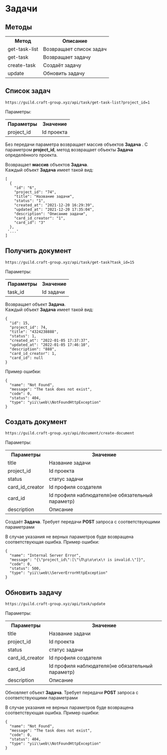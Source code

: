 # Задачи

## Методы
<table>
    <tr>
        <th>
            Метод
        </th>
        <th>
            Описание
        </th>
    </tr>
    <tr>
        <td>
            get-task-list
        </td>
        <td>
            Возвращает список задач 
        </td>
    </tr>
    <tr>
        <td>
            get-task
        </td>
        <td>
            Возвращает задачу
        </td>
    </tr>
    <tr>
        <td>
            create-task
        </td>
        <td>
            Создаёт задачу 
        </td>
    </tr>
    <tr>
        <td>
            update
        </td>
        <td>
            Обновить задачу 
        </td>
    </tr>
</table>

## Список задач

`https://guild.craft-group.xyz/api/task/get-task-list?project_id=1`
<p>
    Параметры:
</p>
<table>
    <tr>
        <th>
            Параметры
        </th>
        <th>
            Значение
        </th>
    </tr>
    <tr>
        <td>
            project_id
        </td>
        <td>
            Id проекта
        </td>
    </tr>
</table>
<p>
    Без передачи параметра возвращает массив объектов <b>Задача</b> . С параметром <b>project_id</b>, 
метод возвращает объекты <b>Задача</b> определённого проекта.
</p>

<p>
    Возвращает <b>массив</b> объектов <b>Задача</b>. <br>
    Каждый объект <b>Задача</b> имеет такой вид:
</p>

```json5
[
  {
    "id": "6",
    "project_id": "74",
    "title": "Название задачи",
    "status": "1",
    "created_at": "2021-12-20 16:29:39",
    "updated_at": "2021-12-20 17:35:04",
    "description": "Описание задачи",
    "card_id_creator": "1",
    "card_id": "3"
  },
 '...'
]
```

## Получить документ

`https://guild.craft-group.xyz/api/task/get-task?task_id=15`
<p>
    Параметры:
</p>
<table>
    <tr>
        <th>
            Параметры
        </th>
        <th>
            Значение
        </th>
    </tr>
    <tr>
        <td>
            task_id
        </td>
        <td>
            Id задачи
        </td>
    </tr>
</table>

<p>
    Возвращает объект <b>Задача</b>. <br>
    Каждый объект <b>Задача</b> имеет такой вид:
</p>

```json5
{
  "id": 15,
  "project_id": 74,
  "title": "4324238888",
  "status": 1,
  "created_at": "2022-01-05 17:37:37",
  "updated_at": "2022-01-05 17:46:10",
  "description": "888",
  "card_id_creator": 1,
  "card_id": null
}
```
<p>
    Пример ошибки:
</p>

```json5
{
  "name": "Not Found",
  "message": "The task does not exist",
  "code": 0,
  "status": 404,
  "type": "yii\\web\\NotFoundHttpException"
}
```

## Создать документ

`https://guild.craft-group.xyz/api/document/create-document`
<p>
    Параметры:
</p>
<table>
    <tr>
        <th>
            Параметры
        </th>
        <th>
            Значение
        </th>
    </tr>
    <tr>
        <td>
            title
        </td>
        <td>
            Название задачи
        </td>
    </tr>
    <tr>
        <td>
            project_id
        </td>
        <td>
            Id проекта
        </td>
    </tr>
    <tr>
        <td>
            status
        </td>
        <td>
            статус задачи
        </td>
    </tr>
    <tr>
        <td>
            card_id_creator
        </td>
        <td>
            Id профиля создателя
        </td>
    </tr>
    <tr>
        <td>
            card_id
        </td>
        <td>
            Id профиля наблюдателя(не обязательный параметр)
        </td>
    </tr>
    <tr>
        <td>
            description
        </td>
        <td>
            Описание
        </td>
    </tr>
</table>

<p>
    Создаёт <b>Задача</b>. Требует передачи <b>POST</b> запроса с соответствующими
параметрами
</p>

<p>
    В случае указания не верных параметров буде возвращена соответствующая ошибка. Пример ошибки:
</p>

```json5
{
  "name": "Internal Server Error",
  "message": "{\"project_id\":[\"\П\р\о\е\к\т is invalid.\"]}",
  "code": 0,
  "status": 500,
  "type": "yii\\web\\ServerErrorHttpException"
}
```

## Обновить задачу

`https://guild.craft-group.xyz/api/task/update`
<p>
    Параметры:
</p>
<table>
    <tr>
        <th>
            Параметры
        </th>
        <th>
            Значение
        </th>
    </tr>
    <tr>
        <td>
            title
        </td>
        <td>
            Название задачи
        </td>
    </tr>
    <tr>
        <td>
            project_id
        </td>
        <td>
            Id проекта
        </td>
    </tr>
    <tr>
        <td>
            status
        </td>
        <td>
            статус задачи
        </td>
    </tr>
    <tr>
        <td>
            card_id_creator
        </td>
        <td>
            Id профиля создателя
        </td>
    </tr>
    <tr>
        <td>
            card_id
        </td>
        <td>
            Id профиля наблюдателя(не обязательный параметр)
        </td>
    </tr>
    <tr>
        <td>
            description
        </td>
        <td>
            Описание
        </td>
    </tr>
</table>

<p>
    Обновляет объект <b>Задача</b>. Требует передачи <b>POST</b> запроса с соответствующими
параметрами
</p>

<p>
    В случае указания не верных параметров буде возвращена соответствующая ошибка. Пример ошибки:
</p>

```json5
{
  "name": "Not Found",
  "message": "The task does not exist",
  "code": 0,
  "status": 404,
  "type": "yii\\web\\NotFoundHttpException"
}
```